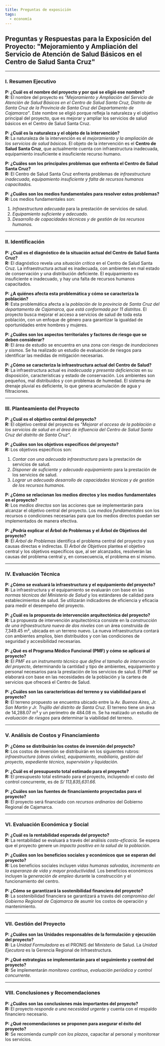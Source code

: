 ```yaml
---
title: Preguntas de exposición
tags:
  - economía
---
```


## Preguntas y Respuestas para la Exposición del Proyecto: "Mejoramiento y Ampliación del Servicio de Atención de Salud Básicos en el Centro de Salud Santa Cruz"

---

### I. Resumen Ejecutivo

**P: ¿Cuál es el nombre del proyecto y por qué se eligió ese nombre?**  
**R:** El nombre del proyecto es _"Mejoramiento y Ampliación del Servicio de Atención de Salud Básicos en el Centro de Salud Santa Cruz, Distrito de Santa Cruz de la Provincia de Santa Cruz del Departamento de Cajamarca"_. Este nombre se eligió porque refleja la naturaleza y el objetivo principal del proyecto, que es mejorar y ampliar los servicios de salud básicos en el Centro de Salud Santa Cruz.

**P: ¿Cuál es la naturaleza y el objeto de la intervención?**  
**R:** La naturaleza de la intervención es el _mejoramiento y la ampliación de los servicios de salud básicos_. El objeto de la intervención es el **Centro de Salud Santa Cruz**, que actualmente cuenta con infraestructura inadecuada, equipamiento insuficiente e insuficiente recurso humano.

**P: ¿Cuáles son los principales problemas que enfrenta el Centro de Salud Santa Cruz?**  
**R:** El Centro de Salud Santa Cruz enfrenta problemas de _infraestructura inadecuada, equipamiento insuficiente y falta de recursos humanos capacitados._

**P: ¿Cuáles son los medios fundamentales para resolver estos problemas?**  
**R:** Los medios fundamentales son:

1. _Infraestructura adecuada_ para la prestación de servicios de salud.
2. _Equipamiento suficiente y adecuado._
3. _Desarrollo de capacidades técnicas y de gestión de los recursos humanos._

---

### II. Identificación

**P: ¿Cuál es el diagnóstico de la situación actual del Centro de Salud Santa Cruz?**  
**R:** El diagnóstico revela una _situación crítica_ en el Centro de Salud Santa Cruz. La infraestructura actual es inadecuada, con ambientes en mal estado de conservación y una distribución deficiente. El equipamiento es insuficiente e inadecuado, y hay una falta de recursos humanos capacitados.

**P: ¿A quiénes afecta esta problemática y cómo se caracteriza la población?**  
**R:** Esta problemática afecta a la _población de la provincia de Santa Cruz del departamento de Cajamarca, que está conformada por 11 distritos_. El proyecto busca mejorar el acceso a servicios de salud de toda esta población, con un enfoque de género para garantizar la igualdad de oportunidades entre hombres y mujeres.

**P: ¿Cuáles son los aspectos territoriales y factores de riesgo que se deben considerar?**  
**R:** El área de estudio se encuentra en una zona con riesgo de _inundaciones y sismos_. Se ha realizado un estudio de evaluación de riesgos para identificar las medidas de mitigación necesarias.

**P: ¿Cómo se caracteriza la infraestructura actual del Centro de Salud?**  
**R:** La infraestructura actual es _inadecuada y presenta deficiencias_ en su disposición, características y estado de conservación. Los ambientes son pequeños, mal distribuidos y con problemas de humedad. El sistema de drenaje pluvial es deficiente, lo que genera acumulación de agua y filtraciones.

---

### III. Planteamiento del Proyecto

**P: ¿Cuál es el objetivo central del proyecto?**  
**R:** El objetivo central del proyecto es _"Mejorar el acceso de la población a los servicios de salud en el área de influencia del Centro de Salud Santa Cruz del distrito de Santa Cruz"_.

**P: ¿Cuáles son los objetivos específicos del proyecto?**  
**R:** Los objetivos específicos son:

1. _Contar con una adecuada infraestructura_ para la prestación de servicios de salud.
2. _Disponer de suficiente y adecuado equipamiento_ para la prestación de los servicios de salud.
3. _Lograr un adecuado desarrollo de capacidades técnicas y de gestión de los recursos humanos._

**P: ¿Cómo se relacionan los medios directos y los medios fundamentales en el proyecto?**  
**R:** Los _medios directos_ son las acciones que se implementarán para alcanzar el objetivo central del proyecto. Los _medios fundamentales_ son los recursos o condiciones necesarias para que los medios directos puedan ser implementados de manera efectiva.

**P: ¿Podría explicar el Árbol de Problemas y el Árbol de Objetivos del proyecto?**  
**R:** El _Árbol de Problemas_ identifica el problema central del proyecto y sus causas directas e indirectas. El _Árbol de Objetivos_ plantea el objetivo central y los objetivos específicos que, al ser alcanzados, resolverán las causas del problema central y, en consecuencia, el problema en sí mismo.

---

### IV. Evaluación Técnica

**P: ¿Cómo se evaluará la infraestructura y el equipamiento del proyecto?**  
**R:** La infraestructura y el equipamiento se evaluarán con base en las _normas técnicas del Ministerio de Salud_ y los estándares de calidad para establecimientos de salud. Se utilizarán indicadores de eficiencia y eficacia para medir el desempeño del proyecto.

**P: ¿Cuál es la propuesta de intervención arquitectónica del proyecto?**  
**R:** La propuesta de intervención arquitectónica consiste en la _construcción de una infraestructura nueva de dos niveles_ con un área construida de 7,349.45 m², ubicada en un terreno nuevo. La nueva infraestructura contará con ambientes amplios, bien distribuidos y con las condiciones de seguridad y accesibilidad necesarias.

**P: ¿Qué es el Programa Médico Funcional (PMF) y cómo se aplicará al proyecto?**  
**R:** El _PMF es un instrumento técnico que define el tamaño de intervención del proyecto_, determinando la cantidad y tipo de ambientes, equipamiento y personal necesarios para la prestación de los servicios de salud. El PMF se elaborará con base en las necesidades de la población y la cartera de servicios que ofrecerá el Centro de Salud.

**P: ¿Cuáles son las características del terreno y su viabilidad para el proyecto?**  
**R:** El terreno propuesto se encuentra ubicado entre la _Av. Buenos Aires, Jr. San Martin y Jr. Trujillo del distrito de Santa Cruz_. El terreno tiene un área de 14,288.07 m² y un perímetro de 484.08 m. Se ha realizado un estudio de _evaluación de riesgos_ para determinar la viabilidad del terreno.

---

### V. Análisis de Costos y Financiamiento

**P: ¿Cómo se distribuirán los costos de inversión del proyecto?**  
**R:** Los costos de inversión se distribuirán en los siguientes rubros: _infraestructura (obras civiles), equipamiento, mobiliario, gestión del proyecto, expediente técnico, supervisión y liquidación._

**P: ¿Cuál es el presupuesto total estimado para el proyecto?**  
**R:** El presupuesto total estimado para el proyecto, incluyendo el costo del control concurrente, es de _S/ 113,835,631.66._

**P: ¿Cuáles son las fuentes de financiamiento proyectadas para el proyecto?**  
**R:** El proyecto será financiado con _recursos ordinarios_ del Gobierno Regional de Cajamarca.

---

### VI. Evaluación Económica y Social

**P: ¿Cuál es la rentabilidad esperada del proyecto?**  
**R:** La rentabilidad se evaluará a través del análisis _costo-eficacia_. Se espera que el proyecto genere un _impacto positivo en la salud de la población_.

**P: ¿Cuáles son los beneficios sociales y económicos que se esperan del proyecto?**  
**R:** Los beneficios sociales incluyen _vidas humanas salvadas, incremento en la esperanza de vida y mayor productividad._ Los beneficios económicos incluyen la _generación de empleo_ durante la construcción y el funcionamiento del centro.

**P: ¿Cómo se garantizará la sostenibilidad financiera del proyecto?**  
**R:** La sostenibilidad financiera se garantizará a través del _compromiso del Gobierno Regional de Cajamarca_ de asumir los costos de operación y mantenimiento.

---

### VII. Gestión del Proyecto

**P: ¿Cuáles son las Unidades responsables de la formulación y ejecución del proyecto?**  
**R:** La _Unidad Formuladora_ es el PRONIS del Ministerio de Salud. La _Unidad Ejecutora_ es la Gerencia Regional de Infraestructura.

**P: ¿Qué estrategias se implementarán para el seguimiento y control del proyecto?**  
**R:** Se implementarán _monitoreo continuo, evaluación periódica y control concurrente._

---

### VIII. Conclusiones y Recomendaciones

**P: ¿Cuáles son las conclusiones más importantes del proyecto?**  
**R:** El proyecto _responde a una necesidad urgente_ y cuenta con el respaldo financiero necesario.

**P: ¿Qué recomendaciones se proponen para asegurar el éxito del proyecto?**  
**R:** Se recomienda _cumplir con los plazos_, capacitar al personal y monitorear los servicios.
